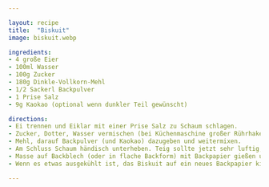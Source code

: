```yaml
---

layout: recipe
title:  "Biskuit"
image: biskuit.webp

ingredients:
- 4 große Eier
- 100ml Wasser
- 100g Zucker
- 180g Dinkle-Vollkorn-Mehl
- 1/2 Sackerl Backpulver
- 1 Prise Salz
- 9g Kaokao (optional wenn dunkler Teil gewünscht)

directions:
- Ei trennen und Eiklar mit einer Prise Salz zu Schaum schlagen.
- Zucker, Dotter, Wasser vermischen (bei Küchenmaschine großer Rührhaken).
- Mehl, darauf Backpulver (und Kaokao) dazugeben und weitermixen.
- Am Schluss Schaum händisch unterheben. Teig sollte jetzt sehr luftig, flüssig aber "klebrig" sein.
- Masse auf Backblech (oder in flache Backform) mit Backpapier gießen und im vorgeheizten Backrohr bei 180°C 18min Ober-Unterhitze backen (für Bananenschnitten gut, für Roulade evtl zu hart?).
- Wenn es etwas ausgekühlt ist, das Biskuit auf ein neues Backpapier kippen (die Unterseite ist glatter und so löst man den Kuchen vom Boden)

---
```

